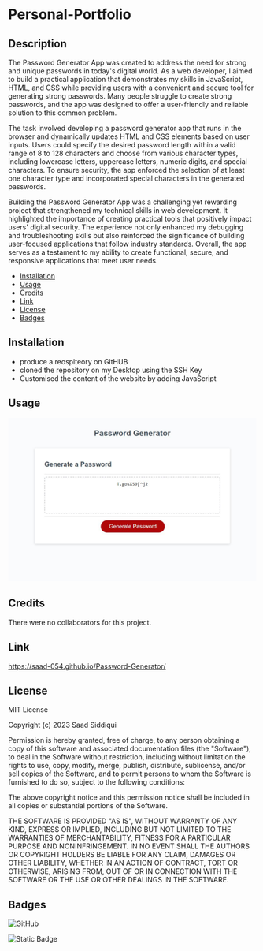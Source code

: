 # Personal-Portfolio
## Description
The Password Generator App was created to address the need for strong and unique passwords in today's digital world. As a web developer, I aimed to build a practical application that demonstrates my skills in JavaScript, HTML, and CSS while providing users with a convenient and secure tool for generating strong passwords. Many people struggle to create strong passwords, and the app was designed to offer a user-friendly and reliable solution to this common problem.

The task involved developing a password generator app that runs in the browser and dynamically updates HTML and CSS elements based on user inputs. Users could specify the desired password length within a valid range of 8 to 128 characters and choose from various character types, including lowercase letters, uppercase letters, numeric digits, and special characters. To ensure security, the app enforced the selection of at least one character type and incorporated special characters in the generated passwords. 

Building the Password Generator App was a challenging yet rewarding project that strengthened my technical skills in web development. It highlighted the importance of creating practical tools that positively impact users' digital security. The experience not only enhanced my debugging and troubleshooting skills but also reinforced the significance of building user-focused applications that follow industry standards. Overall, the app serves as a testament to my ability to create functional, secure, and responsive applications that meet user needs.

- [Installation](#installation)
- [Usage](#usage)
- [Credits](#credits)
- [Link](#link)
- [License](#license)
- [Badges](#badges)

## Installation
- produce a reospiteory on GitHUB
- cloned the repository on my Desktop using the SSH Key
- Customised the content of the website by adding JavaScript
## Usage
![website_image](./starter/websiteimage.JPG)

## Credits
There were no collaborators for this project.

## Link
https://saad-054.github.io/Password-Generator/

## License
MIT License

Copyright (c) 2023 Saad Siddiqui

Permission is hereby granted, free of charge, to any person obtaining a copy
of this software and associated documentation files (the "Software"), to deal
in the Software without restriction, including without limitation the rights
to use, copy, modify, merge, publish, distribute, sublicense, and/or sell
copies of the Software, and to permit persons to whom the Software is
furnished to do so, subject to the following conditions:

The above copyright notice and this permission notice shall be included in all
copies or substantial portions of the Software.

THE SOFTWARE IS PROVIDED "AS IS", WITHOUT WARRANTY OF ANY KIND, EXPRESS OR
IMPLIED, INCLUDING BUT NOT LIMITED TO THE WARRANTIES OF MERCHANTABILITY,
FITNESS FOR A PARTICULAR PURPOSE AND NONINFRINGEMENT. IN NO EVENT SHALL THE
AUTHORS OR COPYRIGHT HOLDERS BE LIABLE FOR ANY CLAIM, DAMAGES OR OTHER
LIABILITY, WHETHER IN AN ACTION OF CONTRACT, TORT OR OTHERWISE, ARISING FROM,
OUT OF OR IN CONNECTION WITH THE SOFTWARE OR THE USE OR OTHER DEALINGS IN THE
SOFTWARE.

## Badges
![GitHub](https://img.shields.io/github/license/mashape/apistatus)

![Static Badge](https://img.shields.io/badge/Thankyou_for_visiting-red)

